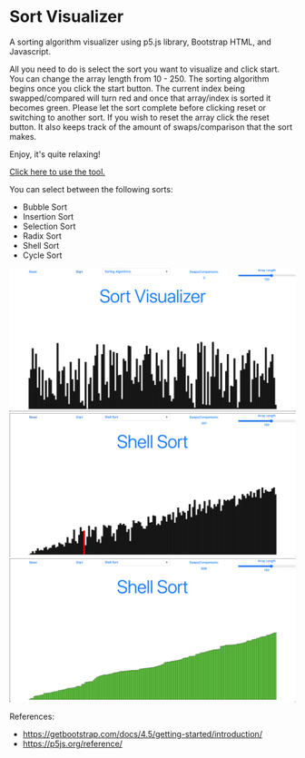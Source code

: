 # Sort Visualizer
A sorting algorithm visualizer using p5.js library, Bootstrap HTML, and Javascript.

All you need to do is select the sort you want to visualize and click start. You can change the array length from 10 - 250. The sorting algorithm begins once you click the start button. The current index being swapped/compared will turn red and once that array/index is sorted it becomes green. Please let the sort complete before clicking reset or switching to another sort. If you wish to reset the array click the reset button. It also keeps track of the amount of swaps/comparison that the sort makes.

Enjoy, it's quite relaxing!

[Click here to use the tool.](https://seijihosokawa.github.io/sortVisualizer/)

You can select between the following sorts:
  * Bubble Sort
  * Insertion Sort
  * Selection Sort
  * Radix Sort
  * Shell Sort
  * Cycle Sort


![Screenshot](images/sortVisualizer.png)
![Screenshot](images/sort.png)
![Screenshot](images/sortComplete.png)


References:
  * https://getbootstrap.com/docs/4.5/getting-started/introduction/
  * https://p5js.org/reference/
